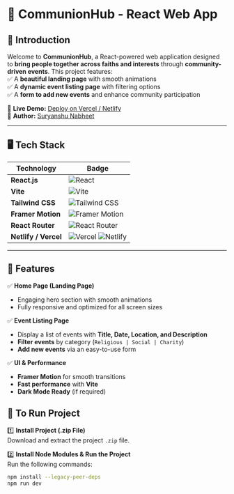 # 🚀 CommunionHub - React Web App

## 🌟 Introduction  
Welcome to **CommunionHub**, a React-powered web application designed to **bring people together across faiths and interests** through **community-driven events**. This project features:  
✅ A **beautiful landing page** with smooth animations  
✅ A **dynamic event listing page** with filtering options  
✅ A **form to add new events** and enhance community participation  

🔗 **Live Demo:** [Deploy on Vercel / Netlify](#)  
📌 **Author:** [Suryanshu Nabheet](https://github.com/Suryanshu-Nabheet)  

---

## 🖥️ Tech Stack  

| Technology  | Badge |
|------------|----------------------------------------------------|
| **React.js**  | <img src="https://img.shields.io/badge/React-61DAFB?style=for-the-badge&logo=react&logoColor=black" alt="React" /> |
| **Vite**  | <img src="https://img.shields.io/badge/Vite-646CFF?style=for-the-badge&logo=vite&logoColor=white" alt="Vite" /> |
| **Tailwind CSS**  | <img src="https://img.shields.io/badge/Tailwind_CSS-38B2AC?style=for-the-badge&logo=tailwind-css&logoColor=white" alt="Tailwind CSS" /> |
| **Framer Motion**  | <img src="https://img.shields.io/badge/Framer_Motion-0055FF?style=for-the-badge&logo=framer&logoColor=white" alt="Framer Motion" /> |
| **React Router**  | <img src="https://img.shields.io/badge/React_Router-CA4245?style=for-the-badge&logo=react-router&logoColor=white" alt="React Router" /> |
| **Netlify / Vercel**  | <img src="https://img.shields.io/badge/Vercel-000000?style=for-the-badge&logo=vercel&logoColor=white" alt="Vercel" /> <img src="https://img.shields.io/badge/Netlify-00C7B7?style=for-the-badge&logo=netlify&logoColor=white" alt="Netlify" /> |

---

## 📌 Features  

✅ **Home Page (Landing Page)**  
- Engaging hero section with smooth animations  
- Fully responsive and optimized for all screen sizes  

✅ **Event Listing Page**  
- Display a list of events with **Title, Date, Location, and Description**  
- **Filter events** by category (`Religious | Social | Charity`)  
- **Add new events** via an easy-to-use form  

✅ **UI & Performance**  
- **Framer Motion** for smooth transitions  
- **Fast performance** with **Vite**  
- **Dark Mode Ready** (if required)  

## 🚀 To Run Project  

1️⃣ **Install Project (.zip File)**  
Download and extract the project `.zip` file.  

2️⃣ **Install Node Modules & Run the Project**  
Run the following commands:  
```sh
npm install --legacy-peer-deps
npm run dev
